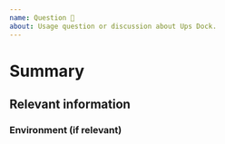 ```yaml
---
name: Question 🤔
about: Usage question or discussion about Ups Dock.
---
```


# Summary

## Relevant information

<!-- Provide as much useful information as you can -->

### Environment (if relevant)
